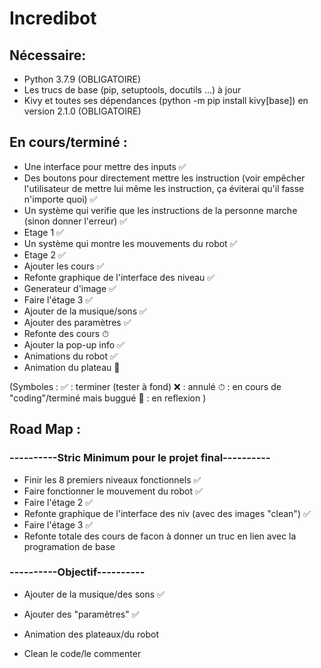 # Incredibot

## Nécessaire:
* Python 3.7.9 (OBLIGATOIRE)
* Les trucs de base (pip, setuptools, docutils ...) à jour
* Kivy et toutes ses dépendances (python -m pip install kivy[base]) en version 2.1.0 (OBLIGATOIRE)

## En cours/terminé :

* Une interface pour mettre des inputs ✅
* Des boutons pour directement mettre les instruction (voir empêcher l'utilisateur de mettre lui même les instruction, ça éviterai qu'il fasse n'importe quoi) ✅
* Un système qui verifie que les instructions de la personne marche (sinon donner l'erreur) ✅
* Etage 1 ✅
* Un système qui montre les mouvements du robot ✅
* Etage 2 ✅
* Ajouter les cours ✅
* Refonte graphique de l'interface des niveau ✅
* Generateur d'image ✅
* Faire l'étage 3 ✅
* Ajouter de la musique/sons ✅
* Ajouter des paramètres ✅
* Refonte des cours ⏱
* Ajouter la pop-up info ✅
* Animations du robot ✅
* Animation du plateau 🧠

(Symboles : ✅ : terminer (tester à fond) ❌ : annulé ⏱ : en cours de "coding"/terminé mais buggué 🧠 : en reflexion )

## Road Map  :

### ----------Stric Minimum pour le projet final----------
* Finir les 8 premiers niveaux fonctionnels ✅
* Faire fonctionner le mouvement du robot ✅
* Faire l'étage 2 ✅
* Refonte graphique de l'interface des niv (avec des images "clean") ✅
* Faire l'étage 3 ✅
* Refonte totale des cours de facon à donner un truc en lien avec la programation de base
### ----------Objectif----------
* Ajouter de la musique/des sons ✅
* Ajouter des "paramètres" ✅
* Animation des plateaux/du robot

* Clean le code/le commenter